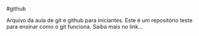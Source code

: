#github

Arquivo da aula de git e github para iniciantes.
Este é um repositório teste para ensinar como o git funciona.
Saiba mais no link...